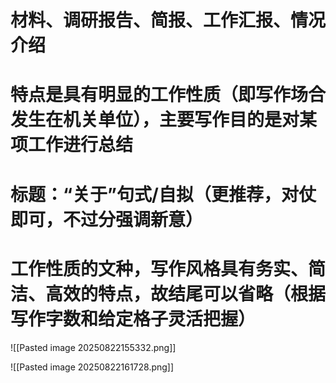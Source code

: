 # 材料、调研报告、简报、工作汇报、情况介绍
# 特点是具有明显的工作性质（即写作场合发生在机关单位），主要写作目的是对某项工作进行总结
# 标题：“关于”句式/自拟（更推荐，对仗即可，不过分强调新意）
# 工作性质的文种，写作风格具有务实、简洁、高效的特点，故结尾可以省略（根据写作字数和给定格子灵活把握）

![[Pasted image 20250822155332.png]]

![[Pasted image 20250822161728.png]]
